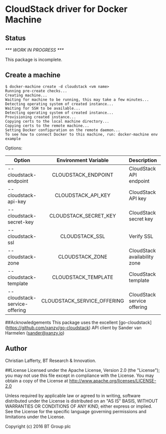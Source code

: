 # CloudStack driver for Docker Machine

## Status
_*** WORK IN PROGRESS ***_

This package is incomplete.


## Create a machine

```
$ docker-machine create -d cloudstack <vm name>
Running pre-create checks...
Creating machine...
Waiting for machine to be running, this may take a few minutes...
Detecting operating system of created instance...
Waiting for SSH to be available...
Detecting operating system of created instance...
Provisioning created instance...
Copying certs to the local machine directory...
Copying certs to the remote machine...
Setting Docker configuration on the remote daemon...
To see how to connect Docker to this machine, run: docker-machine env example
```

Options:

| Option                      | Environment Variable      | Description                           |Required |
|-----------------------------|:-------------------------:|---------------------------------------|--------:|
| --cloudstack-endpoint          | CLOUDSTACK_ENDPOINT          | CloudStack API endpoint               | N |
| --cloudstack-api-key           | CLOUDSTACK_API_KEY           | CloudStack API key                    | Y |
| --cloudstack-secret-key        | CLOUDSTACK_SECRET_KEY        | CloudStack secret key                 | Y |
| --cloudstack-ssl               | CLOUDSTACK_SSL               | Verify SSL                            | N |
| --cloudstack-zone              | CLOUDSTACK_ZONE              | CloudStack  availability zone         | Y |
| --cloudstack-template          | CLOUDSTACK_TEMPLATE          | CloudStack  template                  | Y |
| --cloudstack-service-offering  | CLOUDSTACK_SERVICE_OFFERING  | CloudStack  service offering          | Y |

##Acknowledgements
This package uses the excellent [go-cloudstack] (https://github.com/xanzy/go-cloudstack) API client by Sander van Harmelen (<sander@xanzy.io>)

## Author
Christian Lafferty, BT Research & Innovation.

##License
Licensed under the Apache License, Version 2.0 (the "License"); you may not use this file except in compliance with the License. You may obtain a copy of the License at <http://www.apache.org/licenses/LICENSE-2.0>

Unless required by applicable law or agreed to in writing, software distributed under the License is distributed on an "AS IS" BASIS, WITHOUT WARRANTIES OR CONDITIONS OF ANY KIND, either express or implied. See the License for the specific language governing permissions and limitations under the License.

Copyright (c) 2016 BT Group plc
